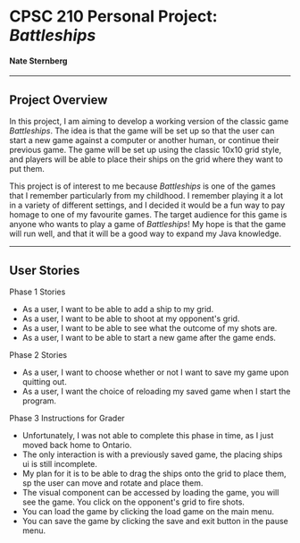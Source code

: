 # CPSC 210 Personal Project: *Battleships*

#### Nate Sternberg

***

## Project Overview
In this project, I am aiming to develop a working version of the classic game *Battleships*. The idea is that the game
will be set up so that the user can start a new game against a computer or another human, or continue their previous
game. The game will be set up using the classic 10x10 grid style, and players will be able to place their ships on the 
grid where they want to put them.

This project is of interest to me because *Battleships* is one of the games that I remember particularly from my
childhood. I remember playing it a lot in a variety of different settings, and I decided it would be a fun way
to pay homage to one of my favourite games. The target audience for this game is anyone who wants to play a game
of *Battleships*! My hope is that the game will run well, and that it will be a good way to expand my Java knowledge.


***
## User Stories

Phase 1 Stories
- As a user, I want to be able to add a ship to my grid.
- As a user, I want to be able to shoot at my opponent's grid.
- As a user, I want to be able to see what the outcome of my shots are.
- As a user, I want to be able to start a new game after the game ends.

Phase 2 Stories
- As a user, I want to choose whether or not I want to save my game upon quitting out.
- As a user, I want the choice of reloading my saved game when I start the program.

Phase 3 Instructions for Grader
- Unfortunately, I was not able to complete this phase in time, as I just moved back home to Ontario.
- The only interaction is with a previously saved game, the placing ships ui is still incomplete.
- My plan for it is to be able to drag the ships onto the grid to place them, sp the user can move and rotate and place them.
- The visual component can be accessed by loading the game, you will see the game. You click on the opponent's grid to fire shots.
- You can load the game by clicking the load game on the main menu.
- You can save the game by clicking the save and exit button in the pause menu.